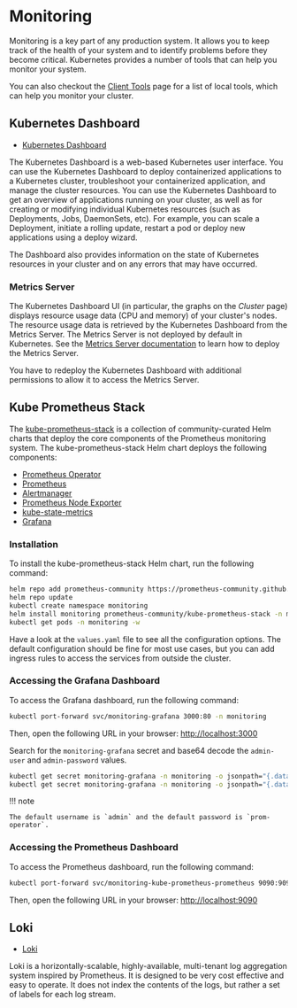 # Monitoring

Monitoring is a key part of any production system. It allows you to keep track of the health of your system and to identify problems before they become critical. Kubernetes provides a number of tools that can help you monitor your system.

You can also checkout the [Client Tools](../setup/tools/index.md) page for a list of local tools, which can help you monitor your cluster.

## Kubernetes Dashboard

- [Kubernetes Dashboard](https://dashboard.k8s.golog.ch)

The Kubernetes Dashboard is a web-based Kubernetes user interface. You can use the Kubernetes Dashboard to deploy containerized applications to a Kubernetes cluster, troubleshoot your containerized application, and manage the cluster resources. You can use the Kubernetes Dashboard to get an overview of applications running on your cluster, as well as for creating or modifying individual Kubernetes resources (such as Deployments, Jobs, DaemonSets, etc). For example, you can scale a Deployment, initiate a rolling update, restart a pod or deploy new applications using a deploy wizard.

The Dashboard also provides information on the state of Kubernetes resources in your cluster and on any errors that may have occurred.

### Metrics Server

The Kubernetes Dashboard UI (in particular, the graphs on the *Cluster* page) displays resource usage data (CPU and memory) of your cluster's nodes. The resource usage data is retrieved by the Kubernetes Dashboard from the Metrics Server. The Metrics Server is not deployed by default in Kubernetes. See the [Metrics Server documentation](https://github.com/kubernetes-sigs/metrics-server) to learn how to deploy the Metrics Server.

You have to redeploy the Kubernetes Dashboard with additional permissions to allow it to access the Metrics Server.

## Kube Prometheus Stack

The [kube-prometheus-stack](https://github.com/prometheus-community/helm-charts/tree/main/charts/kube-prometheus-stack) is a collection of community-curated Helm charts that deploy the core components of the Prometheus monitoring system. The kube-prometheus-stack Helm chart deploys the following components:

- [Prometheus Operator](https://github.com/prometheus-operator/prometheus-operator)
- [Prometheus](https://prometheus.io/)
- [Alertmanager](https://prometheus.io/docs/alerting/latest/alertmanager/)
- [Prometheus Node Exporter](https://github.com/prometheus/node_exporter)
- [kube-state-metrics](https://github.com/kubernetes/kube-state-metrics)
- [Grafana](https://grafana.com/)

### Installation

To install the kube-prometheus-stack Helm chart, run the following command:

```bash
helm repo add prometheus-community https://prometheus-community.github.io/helm-charts
helm repo update
kubectl create namespace monitoring
helm install monitoring prometheus-community/kube-prometheus-stack -n monitoring
kubectl get pods -n monitoring -w
```

Have a look at the `values.yaml` file to see all the configuration options.
The default configuration should be fine for most use cases, but you can add ingress rules to access the services from outside the cluster.

### Accessing the Grafana Dashboard

To access the Grafana dashboard, run the following command:

```bash
kubectl port-forward svc/monitoring-grafana 3000:80 -n monitoring
```

Then, open the following URL in your browser: [http://localhost:3000](http://localhost:3000)

Search for the `monitoring-grafana` secret and base64 decode the `admin-user` and `admin-password` values.

```bash
kubectl get secret monitoring-grafana -n monitoring -o jsonpath="{.data.admin-user}" | base64 --decode ; echo
kubectl get secret monitoring-grafana -n monitoring -o jsonpath="{.data.admin-password}" | base64 --decode ; echo
```

!!! note

    The default username is `admin` and the default password is `prom-operator`.

### Accessing the Prometheus Dashboard

To access the Prometheus dashboard, run the following command:

```bash
kubectl port-forward svc/monitoring-kube-prometheus-prometheus 9090:9090 -n monitoring
```

Then, open the following URL in your browser: [http://localhost:9090](http://localhost:9090)

## Loki

- [Loki](https://grafana.com/oss/loki/)

Loki is a horizontally-scalable, highly-available, multi-tenant log aggregation system inspired by Prometheus. It is designed to be very cost effective and easy to operate. It does not index the contents of the logs, but rather a set of labels for each log stream.

